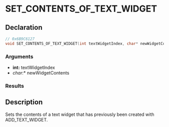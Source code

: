 # SET_CONTENTS_OF_TEXT_WIDGET

## Declaration
```cpp
// 0x6B9C6127
void SET_CONTENTS_OF_TEXT_WIDGET(int textWidgetIndex, char* newWidgetContents);
```

### Arguments
- **int:** textWidgetIndex
- **char*:** newWidgetContents

### Results

## Description
Sets the contents of a text widget that has previously been created with ADD_TEXT_WIDGET.